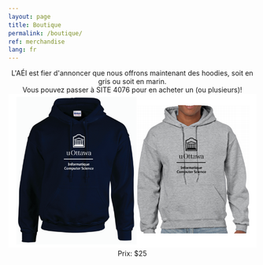```yaml
---
layout: page
title: Boutique
permalink: /boutique/
ref: merchandise 
lang: fr
---
```


<center>L'AÉI est fier d'annoncer que nous offrons maintenant des hoodies, soit en gris ou soit en marin.</center>
<center>Vous pouvez passer à SITE 4076 pour en acheter un (ou plusieurs)!</center>
<div style="text-align:center"><img src="/images/merch-01.jpg"/></div>
<center>Prix: $25</center>